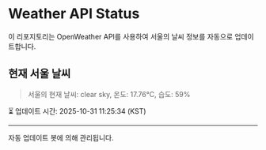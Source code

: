 
# Weather API Status

이 리포지토리는 OpenWeather API를 사용하여 서울의 날씨 정보를 자동으로 업데이트합니다.

## 현재 서울 날씨
> 서울의 현재 날씨: clear sky, 온도: 17.76°C, 습도: 59%

⏳ 업데이트 시간: 2025-10-31 11:25:34 (KST)

---
자동 업데이트 봇에 의해 관리됩니다.
